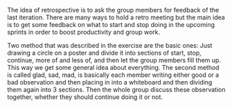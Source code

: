 The idea of retrospective is to ask the group members for feedback of the last iteration.
There are many ways to hold a retro meeting but the main idea is to get some feedback on what to start and stop doing in the upcoming sprints in order to boost productivity and group work. 

Two method that was described in the exercise are the basic ones: Just drawing a circle on a poster and divide it into sections of start, stop, continue, more of and less of, and then let the group members fill them up. This way we get some general idea about everything.
The second method is called glad, sad, mad, is basically each member writing either good or a bad observation and then placing in into a whiteboard and then dividing them again into 3 sections. Then the whole group discuss these observation together, whether they should continue doing it or not. 
